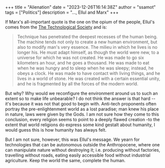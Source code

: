+++
title = "Alienation"
date = "2023-12-26T16:14:38Z"
author = "ssamot"
tags = ["Politics"]
description = "..., Ellul and Marx"
+++

If Marx's all-important quote is the one on the opium of the people, Ellul's comes from the [The Technological Society](https://www.goodreads.com/work/quotes/266493-la-technique-ou-l-enjeu-du-si-cle) and is: 


> Technique has penetrated the deepest recesses of the human being. The machine tends not only to create a new human environment, but also to modify man's very essence. The milieu in which he lives is no longer his. He must adapt himself, as though the world were new, to a universe for which he was not created. He was made to go six kilometers an hour, and he goes a thousand. He was made to eat when he was hungry and to sleep when he was sleepy; instead, he obeys a clock. He was made to have contact with living things, and he lives in a world of stone. He was created with a certain essential unity, and he is fragmented by all the forces of the modern world.

But why? Why would we reconfigure the environment around us to such an extent so to make life unbearable? I do not think the answer is that hard -- it's because it was not that good to begin with. Anti-tech proponents often portray the pre-enlightenment world as a lost paradise; man knew his place in nature, laws were given by the Gods. I am not sure how they come to this conclusion, every religion seems to point to a deeply flawed creation -to the extent that world religions do express some kind gestalt about humanity, I would guess this is how humanity has always felt. 

But I am not sure, however, this was Ellul's message. We yearn for technologies that can be autonomous outside the Anthropocene, where one can manipulate nature without destroying it; i.e. producing without factories, travelling without roads, eating easily accessible food without industrial agriculture. Keep the world the same, complete the human.  